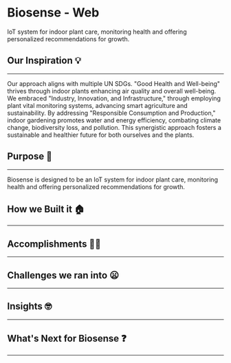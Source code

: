 # Biosense - Web
IoT system for indoor plant care, monitoring health and offering personalized recommendations for growth.

## Our Inspiration 💡  
---
Our approach aligns with multiple UN SDGs. "Good Health and Well-being" thrives through indoor plants enhancing air quality and overall well-being. We embraced "Industry, Innovation, and Infrastructure," through employing plant vital monitoring systems, advancing smart agriculture and sustainability. By addressing "Responsible Consumption and Production," indoor gardening promotes water and energy efficiency, combating climate change, biodiversity loss, and pollution. This synergistic approach fosters a sustainable and healthier future for both ourselves and the plants. 

## Purpose 🤔
---
Biosense is designed to be an IoT system for indoor plant care, monitoring health and offering personalized recommendations for growth.

## How we Built it 🏠
---

## Accomplishments 💪🏻
---

## Challenges we ran into 😦
---

## Insights 🤓
---

## What's Next for Biosense ❓
---



